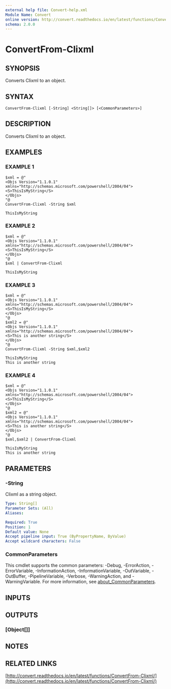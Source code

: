 ```yaml
---
external help file: Convert-help.xml
Module Name: Convert
online version: http://convert.readthedocs.io/en/latest/functions/ConvertFrom-Clixml/
schema: 2.0.0
---
```


# ConvertFrom-Clixml

## SYNOPSIS
Converts Clixml to an object.

## SYNTAX

```
ConvertFrom-Clixml [-String] <String[]> [<CommonParameters>]
```

## DESCRIPTION
Converts Clixml to an object.

## EXAMPLES

### EXAMPLE 1
```
$xml = @"
<Objs Version="1.1.0.1" xmlns="http://schemas.microsoft.com/powershell/2004/04">
<S>ThisIsMyString</S>
</Objs>
"@
ConvertFrom-Clixml -String $xml

ThisIsMyString
```

### EXAMPLE 2
```
$xml = @"
<Objs Version="1.1.0.1" xmlns="http://schemas.microsoft.com/powershell/2004/04">
<S>ThisIsMyString</S>
</Objs>
"@
$xml | ConvertFrom-Clixml

ThisIsMyString
```

### EXAMPLE 3
```
$xml = @"
<Objs Version="1.1.0.1" xmlns="http://schemas.microsoft.com/powershell/2004/04">
<S>ThisIsMyString</S>
</Objs>
"@
$xml2 = @"
<Objs Version="1.1.0.1" xmlns="http://schemas.microsoft.com/powershell/2004/04">
<S>This is another string</S>
</Objs>
"@
ConvertFrom-Clixml -String $xml,$xml2

ThisIsMyString
This is another string
```

### EXAMPLE 4
```
$xml = @"
<Objs Version="1.1.0.1" xmlns="http://schemas.microsoft.com/powershell/2004/04">
<S>ThisIsMyString</S>
</Objs>
"@
$xml2 = @"
<Objs Version="1.1.0.1" xmlns="http://schemas.microsoft.com/powershell/2004/04">
<S>This is another string</S>
</Objs>
"@
$xml,$xml2 | ConvertFrom-Clixml

ThisIsMyString
This is another string
```

## PARAMETERS

### -String
Clixml as a string object.

```yaml
Type: String[]
Parameter Sets: (All)
Aliases:

Required: True
Position: 1
Default value: None
Accept pipeline input: True (ByPropertyName, ByValue)
Accept wildcard characters: False
```

### CommonParameters
This cmdlet supports the common parameters: -Debug, -ErrorAction, -ErrorVariable, -InformationAction, -InformationVariable, -OutVariable, -OutBuffer, -PipelineVariable, -Verbose, -WarningAction, and -WarningVariable. For more information, see [about_CommonParameters](http://go.microsoft.com/fwlink/?LinkID=113216).

## INPUTS

## OUTPUTS

### [Object[]]
## NOTES

## RELATED LINKS

[http://convert.readthedocs.io/en/latest/functions/ConvertFrom-Clixml/](http://convert.readthedocs.io/en/latest/functions/ConvertFrom-Clixml/)

